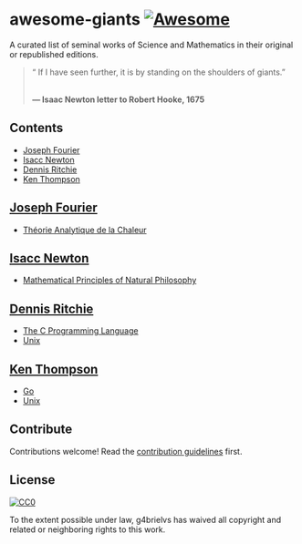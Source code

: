 # awesome-giants [![Awesome](https://awesome.re/badge.svg)](https://awesome.re)

A curated list of seminal works of Science and Mathematics in their original or republished editions.

<blockquote>
“ If I have seen further, it is by standing on the shoulders of giants.”

<br><b>― Isaac Newton letter to Robert Hooke, 1675 </b>
</blockquote>

## Contents

- [Joseph Fourier](#joseph-fourier)
- [Isacc Newton](#isacc-newton)
- [Dennis Ritchie](#dennis-ritchie)
- [Ken Thompson](#ken-thompson)

## [Joseph Fourier](https://en.wikipedia.org/wiki/Joseph_Fourier)

- [Théorie Analytique de la Chaleur](https://books.google.com/books/about/Th%C3%A9orie_analytique_de_la_chaleur.html?id=1TUVAAAAQAAJ)

## [Isacc Newton](https://en.wikipedia.org/wiki/Isaac_Newton)

- [Mathematical Principles of Natural Philosophy](https://archive.org/details/newtonspmathema00newtrich)


## [Dennis Ritchie](https://en.wikipedia.org/wiki/Dennis_Ritchie)

- [The C Programming Language](https://en.wikipedia.org/wiki/The_C_Programming_Language)
- [Unix](https://en.wikipedia.org/wiki/Unix)

## [Ken Thompson](https://en.wikipedia.org/wiki/Ken_Thompson)

- [Go](https://golang.org)
- [Unix](https://en.wikipedia.org/wiki/Unix)

## Contribute

Contributions welcome! Read the [contribution guidelines](contributing.md) first.


## License

[![CC0](https://mirrors.creativecommons.org/presskit/buttons/88x31/svg/cc-zero.svg)](https://creativecommons.org/publicdomain/zero/1.0)

To the extent possible under law, g4brielvs has waived all copyright and
related or neighboring rights to this work.

